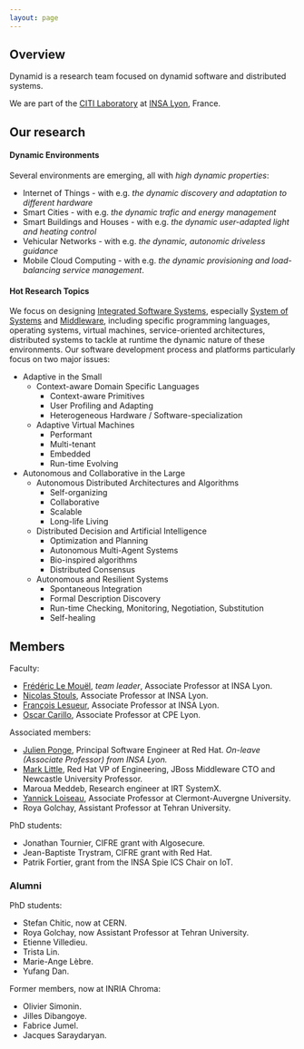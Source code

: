 ```yaml
---
layout: page
---
```


## Overview

Dynamid is a research team focused on dynamid software and distributed systems.

We are part of the [CITI Laboratory](http://www.citi-lab.fr/) at [INSA Lyon](http://www.insa-lyon.fr/), France.

## Our research

#### Dynamic Environments

Several environments are emerging, all with *high dynamic properties*: 

* Internet of Things - with e.g. *the dynamic discovery and adaptation to different hardware*
* Smart Cities - with e.g. *the dynamic trafic and energy management*
* Smart Buildings and Houses - with e.g. *the dynamic user-adapted light and heating control*
* Vehicular Networks - with e.g. *the dynamic, autonomic driveless guidance*
* Mobile Cloud Computing - with e.g. *the dynamic provisioning and load-balancing service management*.

#### Hot Research Topics

We focus on designing [Integrated Software Systems](http://en.wikipedia.org/wiki/System_integration), especially [System of Systems](http://en.wikipedia.org/wiki/System_of_systems) and [Middleware](http://en.wikipedia.org/wiki/Middleware), including specific programming languages, operating systems, virtual machines, service-oriented architectures, distributed systems to tackle at runtime the dynamic nature of these environments.
Our software development process and platforms particularly focus on two major issues:

* Adaptive in the Small
  * Context-aware Domain Specific Languages
    * Context-aware Primitives
    * User Profiling and Adapting
    * Heterogeneous Hardware / Software-specialization
  * Adaptive Virtual Machines
    * Performant
    * Multi-tenant
    * Embedded
    * Run-time Evolving
* Autonomous and Collaborative in the Large
  * Autonomous Distributed Architectures and Algorithms
    * Self-organizing
    * Collaborative
    * Scalable
    * Long-life Living
  * Distributed Decision and Artificial Intelligence
    * Optimization and Planning
    * Autonomous Multi-Agent Systems
    * Bio-inspired algorithms
    * Distributed Consensus
  * Autonomous and Resilient Systems
    * Spontaneous Integration
    * Formal Description Discovery 
    * Run-time Checking, Monitoring, Negotiation, Substitution
    * Self-healing

## Members

Faculty:

* [Frédéric Le Mouël](http://www.le-mouel.net/), _team leader_, Associate Professor at INSA Lyon.
* [Nicolas Stouls](http://perso.citi-lab.fr/nstouls/), Associate Professor at INSA Lyon.
* [François Lesueur](http://perso.citi-lab.fr/flesueur/), Associate Professor at INSA Lyon.
* [Oscar Carillo](https://ocrozo.github.io/), Associate Professor at CPE Lyon.

Associated members:

* [Julien Ponge](https://julien.ponge.org/), Principal Software Engineer at Red Hat. _On-leave (Associate Professor) from INSA Lyon._
* [Mark Little](http://markclittle.blogspot.com/), Red Hat VP of Engineering, JBoss Middleware CTO and Newcastle University Professor.
* Maroua Meddeb, Research engineer at IRT SystemX.
* [Yannick Loiseau](http://yloiseau.net/), Associate Professor at Clermont-Auvergne University.
* Roya Golchay, Assistant Professor at Tehran University.

PhD students:

* Jonathan Tournier, CIFRE grant with Algosecure.
* Jean-Baptiste Trystram, CIFRE grant with Red Hat.
* Patrik Fortier, grant from the INSA Spie ICS Chair on IoT.


### Alumni

PhD students:

* Stefan Chitic, now at CERN.
* Roya Golchay, now Assistant Professor at Tehran University.
* Etienne Villedieu.
* Trista Lin.
* Marie-Ange Lèbre.
* Yufang Dan.

Former members, now at INRIA Chroma:

* Olivier Simonin.
* Jilles Dibangoye.
* Fabrice Jumel.
* Jacques Saraydaryan.
